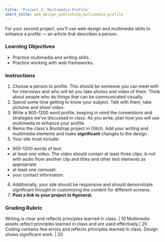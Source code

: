 ```yaml
---
title: 'Project 2: Multimedia Profile'
short_title: web_design_publishing_multimedia_profile
---
```


For your second project, you'll use web design and multimedia skills to enhance a profile &mdash; an article that describes a person.

### Learning Objectives

- Practice multimedia and writing skills.
- Practice working with web frameworks.

### Instructions

1. Choose a person to profile. This should be someone you can meet with for interviews and who will let you take photos and video of them. Think about people who do things that can be communicated visually.
2. Spend some time getting to know your subject. Talk with them, take pictures and shoot video.
3. Write a 900-1200 word profile, keeping in mind the conventions and strategies we've discussed in class. As you write, plan how you will use multimedia to enhance your profile.
4. Remix the class's Bootstrap project in Glitch. Add your writing and multimedia elements and make <strong>significant</strong> changes to the design.
5. Your site must include:
  - 900-1200 words of text.
  - at least one video. The video should contain at least three clips, b-roll with audio from another clip and titles and other text elements as appropriate.
  - at least one carousel.
  - your contact information.
6. Additionally, your site should be responsive and should demonstrate significant thought in customizing the content for different screens.
7. __Post a link to your project in #general.__

### Grading Rubric

Writing is clear and reflects principles learned in class. | 10
Multimedia assets reflect principles learned in class and are used effectively.| 20
Coding contains few errors and reflects principles learned in class. Design shows significant work. | 20

